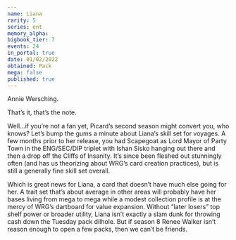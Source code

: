 ```yaml
---
name: Liana
rarity: 5
series: ent
memory_alpha:
bigbook_tier: 7
events: 24
in_portal: true
date: 01/02/2022
obtained: Pack
mega: false
published: true
---
```


Annie Wersching.

That’s it, that’s the note.

Well…if you’re not a fan yet, Picard’s second season might convert you, who knows? Let’s bump the gums a minute about Liana’s skill set for voyages. A few months prior to her release, you had Scapegoat as Lord Mayor of Party Town in the ENG/SEC/DIP triplet with Ishan Sisko hanging out there and then a drop off the Cliffs of Insanity. It’s since been fleshed out stunningly often (and has us theorizing about WRG’s card creation practices), but is still a generally fine skill set overall.

Which is great news for Liana, a card that doesn’t have much else going for her. A trait set that’s about average in other areas will probably have her bases living from mega to mega while a modest collection profile is at the mercy of WRG’s dartboard for value expansion. Without “later losers” top shelf power or broader utility, Liana isn’t exactly a slam dunk for throwing cash down the Tuesday pack dilhole. But if season 8 Renee Walker isn’t reason enough to open a few packs, then we can’t be friends.
